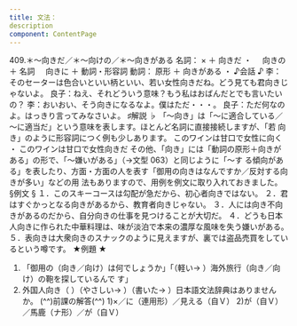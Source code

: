 ```yaml
---
title: 文法：
description
component: ContentPage
---
```



409.＊～向きだ／＊～向けの／＊～向きがある
名詞： × ＋ 向きだ ・
    向きの ＋ 名詞
    向きに ＋ 動詞・形容詞
動詞： 原形 ＋ 向きがある ・
♪会話 ♪
李：そのセーターは色合いといい柄といい、若い女性向きだね。どう見ても君向きじゃないよ。 良子：ねえ、それどういう意味？もう私はおばんだとでも言いたいの？
李：おいおい、そう向きになるなよ。僕はただ・・・。
良子：ただ何なのよ。はっきり言ってみなさいよ。
♯解説 ♭
「～向き」は「～に適合している／～に適当だ」という意味を表します。ほとんど名詞に直接接続しますが、「若 向き」のように形容詞につく例も少しあります。
このワインは甘口で女性に向く ・ このワインは甘口で女性向きだ その他、「向き」には「動詞の原形＋向きがある」の形で、「～嫌いがある」（→文型 063）と同じように「～す
る傾向がある」を表したり、方面・方面の人を表す「御用の向きはなんですか／反対する向きが多い」などの用 法もありますので、用例を例文に取り入れておきました。
§例文 §
１．このスキーコースは勾配が急だから、初心者向きではない。
２．君はすぐかっとなる向きがあるから、教育者向きじゃない。
３．人には向き不向きがあるのだから、自分向きの仕事を見つけることが大切だ。
４．どうも日本人向きに作られた中華料理は、味が淡泊で本来の濃厚な風味を失う嫌いがある。
５．表向きは大衆向きのスナックのように見えますが、裏では盗品売買をしているという噂です。
★例題 ★
1) 「御用の（向き／向け）は何でしょうか」「（軽い→ ）海外旅行（向き／向け）の鞄を探しているんで
す」      
2) 外国人向き（ ）（やさしい→ ）（書いた→ ）日本語文法辞典はありませんか。
(^^)前課の解答(^^)
1)×／に（連用形）／見える（自Ｖ）
2)が（自Ｖ）／馬鹿（ナ形）／が（自Ｖ）
